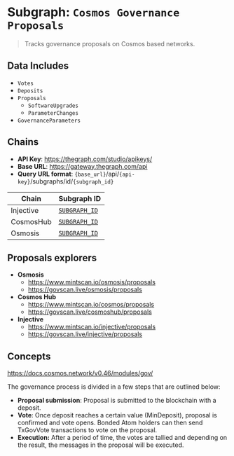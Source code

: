 # Subgraph: `Cosmos Governance Proposals`

> Tracks governance proposals on Cosmos based networks.

## Data Includes

- `Votes`
- `Deposits`
- `Proposals`
  - `SoftwareUpgrades`
  - `ParameterChanges`
- `GovernanceParameters`

## Chains

- **API Key**: <https://thegraph.com/studio/apikeys/>
- **Base URL**: <https://gateway.thegraph.com/api>
- **Query URL format**: `{base_url}`/api/`{api-key}`/subgraphs/id/`{subgraph_id}`

| Chain | Subgraph ID |
| ----- | ----------- |
| Injective   | [`SUBGRAPH_ID`](https://thegraph.com/explorer/subgraphs/SUBGRAPH_ID?view=Query&chain=arbitrum-one) |
| CosmosHub   | [`SUBGRAPH_ID`](https://thegraph.com/explorer/subgraphs/SUBGRAPH_ID?view=Query&chain=arbitrum-one) |
| Osmosis   | [`SUBGRAPH_ID`](https://thegraph.com/explorer/subgraphs/SUBGRAPH_ID?view=Query&chain=arbitrum-one) |

## Proposals explorers

- **Osmosis**
  - <https://www.mintscan.io/osmosis/proposals>
  - <https://govscan.live/osmosis/proposals>
- **Cosmos Hub**
  - <https://www.mintscan.io/cosmos/proposals>
  - <https://govscan.live/cosmoshub/proposals>
- **Injective**
  - <https://www.mintscan.io/injective/proposals>
  - <https://govscan.live/injective/proposals>

## Concepts

<https://docs.cosmos.network/v0.46/modules/gov/>

The governance process is divided in a few steps that are outlined below:

- **Proposal submission**: Proposal is submitted to the blockchain with a deposit.
- **Vote**: Once deposit reaches a certain value (MinDeposit), proposal is confirmed and vote opens. Bonded Atom holders can then send TxGovVote transactions to vote on the proposal.
- **Execution:** After a period of time, the votes are tallied and depending on the result, the messages in the proposal will be executed.
